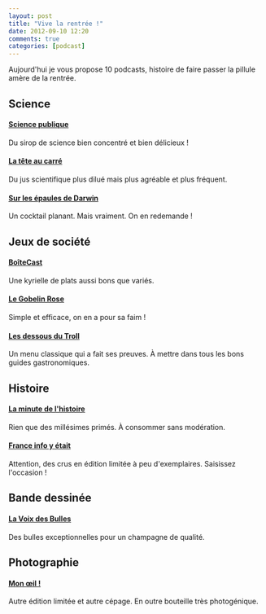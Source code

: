 ```yaml
---
layout: post
title: "Vive la rentrée !"
date: 2012-09-10 12:20
comments: true
categories: [podcast]
---
```

Aujourd'hui je vous propose 10 podcasts, histoire de faire passer la pillule amère de la rentrée.
<!--more-->
## Science

#### [Science publique](http://www.franceculture.fr/podcast/2595281)
Du sirop de science bien concentré et bien délicieux !

#### [La tête au carré](http://www.franceinter.fr/emission-la-tete-au-carre)
Du jus scientifique plus dilué mais plus agréable et plus fréquent.

#### [Sur les épaules de Darwin](http://www.franceinter.fr/emission-sur-les-epaules-de-darwin)
Un cocktail planant. Mais vraiment. On en redemande !

## Jeux de société

#### [BoîteCast](http://www.soirees-terribles.be/boitecasts/)
Une kyrielle de plats aussi bons que variés.

#### [Le Gobelin Rose](http://www.le-gobelin-rose.com/)
Simple et efficace, on en a pour sa faim !

#### [Les dessous du Troll](http://www.lesdessousdutroll.fr/category/podcast/)
Un menu classique qui a fait ses preuves. À mettre dans tous les bons guides gastronomiques.

## Histoire

#### [La minute de l'histoire](http://laminutedelhistoire.fr/)
Rien que des millésimes primés. À consommer sans modération.

#### [France info y était](http://www.franceinfo.fr/france-info-y-etait-helene-lam-trong)
Attention, des crus en édition limitée à peu d'exemplaires. Saisissez l'occasion !

## Bande dessinée

#### [La Voix des Bulles](http://www.lavoixdesbulles.fr/)
Des bulles exceptionnelles pour un champagne de qualité.

## Photographie

#### [Mon œil !](http://www.franceculture.fr/podcast/4455831)
Autre édition limitée et autre cépage. En outre bouteille très photogénique.
